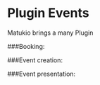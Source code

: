 # Plugin Events

Matukio brings a many Plugin 


###Booking:

###Event creation: 

###Event presentation:

